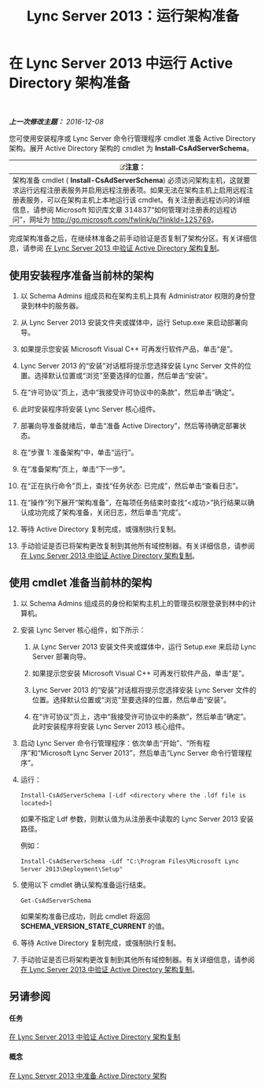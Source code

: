 ﻿---
title: Lync Server 2013：运行架构准备
TOCTitle: 运行架构准备
ms:assetid: 9d02bdb1-ff29-417a-bcce-b068b31207d8
ms:mtpsurl: https://technet.microsoft.com/zh-cn/library/Gg412729(v=OCS.15)
ms:contentKeyID: 49313745
ms.date: 12/10/2016
mtps_version: v=OCS.15
ms.translationtype: HT
---

# 在 Lync Server 2013 中运行 Active Directory 架构准备

 

_**上一次修改主题：** 2016-12-08_

您可使用安装程序或 Lync Server 命令行管理程序 cmdlet 准备 Active Directory 架构。展开 Active Directory 架构的 cmdlet 为 **Install-CsAdServerSchema**。

<table>
<thead>
<tr class="header">
<th><img src="images/Dn783119.note(OCS.15).gif" title="note" alt="note" />注意：</th>
</tr>
</thead>
<tbody>
<tr class="odd">
<td>架构准备 cmdlet ( <strong>Install-CsAdServerSchema</strong>) 必须访问架构主机，这就要求运行远程注册表服务并启用远程注册表项。如果无法在架构主机上启用远程注册表服务，可以在架构主机上本地运行该 cmdlet。有关注册表远程访问的详细信息，请参阅 Microsoft 知识库文章 314837“如何管理对注册表的远程访问”，网址为 <a href="http://go.microsoft.com/fwlink/p/?linkid=125769">http://go.microsoft.com/fwlink/p/?linkId=125769</a>。</td>
</tr>
</tbody>
</table>


完成架构准备之后，在继续林准备之前手动验证是否复制了架构分区。有关详细信息，请参阅 [在 Lync Server 2013 中验证 Active Directory 架构复制](lync-server-2013-verifying-schema-replication.md)。

## 使用安装程序准备当前林的架构

1.  以 Schema Admins 组成员和在架构主机上具有 Administrator 权限的身份登录到林中的服务器。

2.  从 Lync Server 2013 安装文件夹或媒体中，运行 Setup.exe 来启动部署向导。

3.  如果提示您安装 Microsoft Visual C++ 可再发行软件产品，单击“是”。

4.  Lync Server 2013 的“安装”对话框将提示您选择安装 Lync Server 文件的位置。选择默认位置或“浏览”至要选择的位置，然后单击“安装”。

5.  在“许可协议”页上，选中“我接受许可协议中的条款”，然后单击“确定”。

6.  此时安装程序将安装 Lync Server 核心组件。

7.  部署向导准备就绪后，单击“准备 Active Directory”，然后等待确定部署状态。

8.  在“步骤 1: 准备架构”中，单击“运行”。

9.  在“准备架构”页上，单击“下一步”。

10. 在“正在执行命令”页上，查找“任务状态: 已完成”，然后单击“查看日志”。

11. 在“操作”列下展开“架构准备”，在每项任务结束时查找“\<成功\>”执行结果以确认成功完成了架构准备，关闭日志，然后单击“完成”。

12. 等待 Active Directory 复制完成，或强制执行复制。

13. 手动验证是否已将架构更改复制到其他所有域控制器。有关详细信息，请参阅 [在 Lync Server 2013 中验证 Active Directory 架构复制](lync-server-2013-verifying-schema-replication.md)。

## 使用 cmdlet 准备当前林的架构

1.  以 Schema Admins 组成员的身份和架构主机上的管理员权限登录到林中的计算机。

2.  安装 Lync Server 核心组件，如下所示：
    
    1.  从 Lync Server 2013 安装文件夹或媒体中，运行 Setup.exe 来启动 Lync Server 部署向导。
    
    2.  如果提示您安装 Microsoft Visual C++ 可再发行软件产品，单击“是”。
    
    3.  Lync Server 2013 的“安装”对话框将提示您选择安装 Lync Server 文件的位置。选择默认位置或“浏览”至要选择的位置，然后单击“安装”。
    
    4.  在“许可协议”页上，选中“我接受许可协议中的条款”，然后单击“确定”。此时安装程序将安装 Lync Server 2013 核心组件。

3.  启动 Lync Server 命令行管理程序：依次单击“开始”、“所有程序”和“Microsoft Lync Server 2013”，然后单击“Lync Server 命令行管理程序”。

4.  运行：
    
        Install-CsAdServerSchema [-Ldf <directory where the .ldf file is located>] 
    
    如果不指定 Ldf 参数，则默认值为从注册表中读取的 Lync Server 2013 安装路径。
    
    例如：
    
        Install-CsAdServerSchema -Ldf "C:\Program Files\Microsoft Lync Server 2013\Deployment\Setup"

5.  使用以下 cmdlet 确认架构准备运行结束。
    
        Get-CsAdServerSchema 
    
    如果架构准备已成功，则此 cmdlet 将返回 **SCHEMA\_VERSION\_STATE\_CURRENT** 的值。

6.  等待 Active Directory 复制完成，或强制执行复制。

7.  手动验证是否已将架构更改复制到其他所有域控制器。有关详细信息，请参阅 [在 Lync Server 2013 中验证 Active Directory 架构复制](lync-server-2013-verifying-schema-replication.md)。

## 另请参阅

#### 任务

[在 Lync Server 2013 中验证 Active Directory 架构复制](lync-server-2013-verifying-schema-replication.md)  

#### 概念

[在 Lync Server 2013 中准备 Active Directory 架构](lync-server-2013-preparing-the-active-directory-schema.md)

